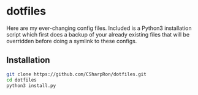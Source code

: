 # dotfiles
Here are my ever-changing config files. Included is a Python3 installation script which first does a backup of your already existing files that will be overridden before doing a symlink to these configs.

## Installation
``` sh
git clone https://github.com/CSharpRon/dotfiles.git
cd dotfiles
python3 install.py
```
